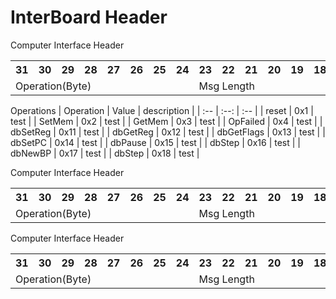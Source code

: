 <link rel="stylesheet" href="MDstyle.css">

# InterBoard Header
<div class="PacketTable" id="IBC_PAcket"> </div>

Computer Interface Header
<table>
    <tr>
        <th>31</th><th>30</th><th>29</th><th>28</th><th>27</th><th>26</th><th>25</th><th>24</th><th>23</th><th>22</th><th>21</th><th>20</th><th>19</th><th>18</th><th>17</th><th>16</th><th>15</th><th>14</th><th>13</th><th>12</th><th>11</th><th>10</th><th>9</th><th>8</th><th>7</th><th>6</th><th>5</th><th>4</th><th>3</th><th>2</th><th>1</th><th>0</th>
    </tr>
    <tr>
        <td colspan="8">Operation(Byte)</td><td colspan="8">Msg Length</td><td colspan="16">CheckSum?</td>
    </tr>
</table>




Operations
| Operation | Value | description |
| :-- | :--: | :-- |
| reset          | 0x1 | test |
| SetMem         | 0x2 | test |
| GetMem         | 0x3 | test |
| OpFailed       | 0x4 | test |
| dbSetReg       | 0x11 | test |
| dbGetReg       | 0x12 | test |
| dbGetFlags     | 0x13 | test |
| dbSetPC        | 0x14 | test |
| dbPause        | 0x15 | test |
| dbStep         | 0x16 | test |
| dbNewBP        | 0x17 | test |
| dbStep         | 0x18 | test |

Computer Interface Header
<table>
    <tr>
        <th>31</th><th>30</th><th>29</th><th>28</th><th>27</th><th>26</th><th>25</th><th>24</th><th>23</th><th>22</th><th>21</th><th>20</th><th>19</th><th>18</th><th>17</th><th>16</th><th>15</th><th>14</th><th>13</th><th>12</th><th>11</th><th>10</th><th>9</th><th>8</th><th>7</th><th>6</th><th>5</th><th>4</th><th>3</th><th>2</th><th>1</th><th>0</th>
    </tr>
    <tr>
        <td colspan="8">Operation(Byte)</td><td colspan="8">Msg Length</td><td colspan="16">CheckSum?</td>
    </tr>
</table>

Computer Interface Header
<table>
    <tr>
        <th>31</th><th>30</th><th>29</th><th>28</th><th>27</th><th>26</th><th>25</th><th>24</th><th>23</th><th>22</th><th>21</th><th>20</th><th>19</th><th>18</th><th>17</th><th>16</th><th>15</th><th>14</th><th>13</th><th>12</th><th>11</th><th>10</th><th>9</th><th>8</th><th>7</th><th>6</th><th>5</th><th>4</th><th>3</th><th>2</th><th>1</th><th>0</th>
    </tr>
    <tr>
        <td colspan="8">Operation(Byte)</td><td colspan="8">Msg Length</td><td colspan="16">CheckSum?</td>
    </tr>
</table>
